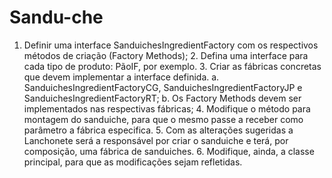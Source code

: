 # Sandu-che
1. Definir uma interface SanduichesIngredientFactory com os respectivos métodos de criação (Factory Methods); 2. Defina uma interface para cada tipo de produto: PãoIF, por exemplo. 3. Criar as fábricas concretas que devem implementar a interface definida. a. SanduichesIngredientFactoryCG, SanduichesIngredientFactoryJP e SanduichesIngredientFactoryRT; b. Os Factory Methods devem ser implementados nas respectivas fábricas; 4. Modifique o método para montagem do sanduiche, para que o mesmo passe a receber como parâmetro a fábrica especifica. 5. Com as alterações sugeridas a Lanchonete será a responsável por criar o sanduiche e terá, por composição, uma fábrica de sanduiches. 6. Modifique, ainda, a classe principal, para que as modificações sejam refletidas. 
